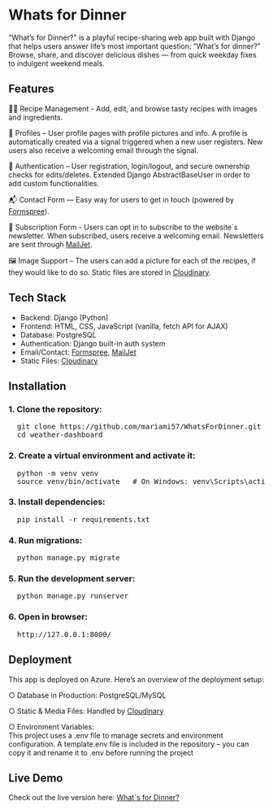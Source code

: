 # Whats for Dinner
"What’s for Dinner?" is a playful recipe-sharing web app built with Django that helps users answer life’s most important question: “What’s for dinner?”
Browse, share, and discover delicious dishes — from quick weekday fixes to indulgent weekend meals.

## Features
🧑‍🍳 Recipe Management - Add, edit, and browse tasty recipes with images and ingredients.

👤 Profiles – User profile pages with profile pictures and info. A profile is automatically created via a signal triggered when a new user registers. New users also receive a welcoming email through the signal.

🔑 Authentication – User registration, login/logout, and secure ownership checks for edits/deletes. Extended Django AbstractBaseUser in order to add custom functionalities.

📬 Contact Form — Easy way for users to get in touch (powered by [Formspree](https://formspree.io/)).

💌 Subscription Form - Users can opt in to subscribe to the website`s newsletter. When subscribed, users receive a welcoming email. Newsletters are sent through [MailJet](https://www.mailjet.com/).

🖼️ Image Support – The users can add a picture for each of the recipes, if they would like to do so. Static files are stored in [Cloudinary](https://cloudinary.com/).


## Tech Stack
- Backend: Django (Python)
- Frontend: HTML, CSS, JavaScript (vanilla, fetch API for AJAX)
- Database: PostgreSQL
- Authentication: Django built-in auth system
- Email/Contact: [Formspree](https://formspree.io/), [MailJet](https://www.mailjet.com/)
- Static Files: [Cloudinary](https://cloudinary.com/)

## Installation
### 1. Clone the repository:
<pre>
  git clone https://github.com/mariami57/WhatsForDinner.git
  cd weather-dashboard
</pre>

### 2. Create a virtual environment and activate it:
<pre>
  python -m venv venv
  source venv/bin/activate   # On Windows: venv\Scripts\activate
</pre>

### 3. Install dependencies:
<pre>
  pip install -r requirements.txt
</pre>

### 4. Run migrations:
<pre>
  python manage.py migrate
</pre>

### 5. Run the development server:
<pre>
  python manage.py runserver
</pre>

### 6. Open in browser:
<pre>
  http://127.0.0.1:8000/
</pre>

## Deployment
This app is deployed on Azure.
Here’s an overview of the deployment setup:

○ Database in Production:  PostgreSQL/MySQL 

○ Static & Media Files: Handled by [Cloudinary](https://cloudinary.com/)


○ Environment Variables:
<br>
This project uses a .env file to manage secrets and environment configuration.
A template.env file is included in the repository – you can copy it and rename it to .env before running the project

## Live Demo
Check out the live version here:
[What`s for Dinner?](https://whatsfordinner-dkhch6c5fvcehjca.italynorth-01.azurewebsites.net/)
